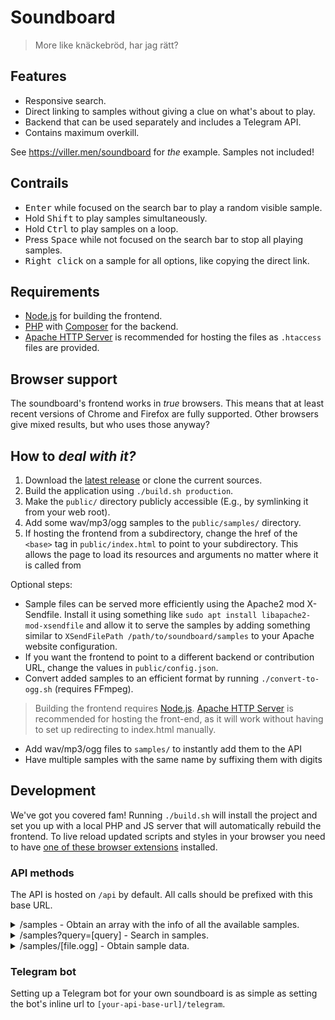 # Soundboard
> More like knäckebröd, har jag rätt?

## Features
- Responsive search.
- Direct linking to samples without giving a clue on what's about to play.
- Backend that can be used separately and includes a Telegram API.
- Contains maximum overkill.

See https://viller.men/soundboard for _the_ example. Samples not included!

## Contrails
- <kbd>Enter</kbd> while focused on the search bar to play a random visible sample.
- Hold <kbd>Shift</kbd> to play samples simultaneously.
- Hold <kbd>Ctrl</kbd> to play samples on a loop.
- Press <kbd>Space</kbd> while not focused on the search bar to stop all playing samples.
- <kbd>Right click</kbd> on a sample for all options, like copying the direct link.

## Requirements
- [Node.js](https://nodejs.org/) for building the frontend.
- [PHP](https://www.php.net/) with [Composer](https://getcomposer.org/) for the backend.
- [Apache HTTP Server](https://www.apache.org/) is recommended for hosting the files as `.htaccess` files are provided.

## Browser support
The soundboard's frontend works in _true_ browsers. This means that at least recent versions of Chrome and Firefox are
fully supported. Other browsers give mixed results, but who uses those anyway?

## How to _deal with it?_
1. Download the [latest release](https://github.com/team-thyme/soundboard/releases) or clone the current sources.
2. Build the application using `./build.sh production`.
3. Make the `public/` directory publicly accessible (E.g., by symlinking it from your web root).
4. Add some wav/mp3/ogg samples to the `public/samples/` directory.
5. If hosting the frontend from a subdirectory, change the href of the `<base>` tag in `public/index.html` to point to
   your subdirectory. This allows the page to load its resources and arguments no matter where it is called from

Optional steps:

- Sample files can be served more efficiently using the Apache2 mod X-Sendfile. Install it using something like
  `sudo apt install libapache2-mod-xsendfile` and allow it to serve the samples by adding something similar to
  `XSendFilePath /path/to/soundboard/samples` to your Apache website configuration.
- If you want the frontend to point to a different backend or contribution URL, change the values in
  `public/config.json`.
- Convert added samples to an efficient format by running `./convert-to-ogg.sh` (requires FFmpeg).

> Building the frontend requires [Node.js](https://nodejs.org/). [Apache HTTP Server](https://www.apache.org/) is recommended for hosting the front-end, as it will work without having to set up redirecting to index.html manually.

- Add wav/mp3/ogg files to `samples/` to instantly add them to the API
- Have multiple samples with the same name by suffixing them with digits

## Development
We've got you covered fam! Running `./build.sh` will install the project and set you up with a local PHP and JS server
that will automatically rebuild the frontend. To live reload updated scripts and styles in your browser you need to have
[one of these browser extensions](http://livereload.com/extensions/) installed.

### API methods
The API is hosted on `/api` by default. All calls should be prefixed with this base URL.

<details>
  <summary>/samples - Obtain an array with the info of all the available samples.</summary>

  ```
  GET /samples
  ```

  Example output:

  ```
  {
    "samples": [
      {
        "url": "loop/yoshi's%20island.ogg",
        "name": "yoshi's island",
        "id": "3153b81e",
        "mtime": 1465334423,
        "categories": [
          "loop"
        ]
      },
      {
        "url": "loop/de%20huilende%20rappers/boutjes%20moertjes%20stekkertjes snoertjes.ogg",
        "name": "boutjes moertjes stekkertjes snoertjes",
        "id": "e6d4f390",
        "mtime": 1465333910,
        "categories": [
          "loop",
          "de huilende rappers"
        ]
      }.
      {
        "url": "voice/wow%20effect3.ogg",
        "name": "wow effect",
        "id": "68851e0f",
        "mtime": 1465670673,
        "categories": [
          "voice"
        ]
      }
    ]
  }
  ```
</details>

<details>
  <summary>/samples?query=[query] - Search in samples.</summary>

  ```
  GET /samples?query=rappers|wow
  ```

  Example output:

  ```
  {
    "samples": [
      {
        "url": "loop/de%20huilende%20rappers/boutjes%20moertjes%20stekkertjes%20snoertjes.ogg",
        "name": "boutjes moertjes stekkertjes snoertjes",
        "id": "e6d4f390",
        "mtime": 1465333910,
        "categories": [
          "loop",
          "de huilende rappers"
        ]
      }.
      {
        "url": "voice/wow%20effect.ogg",
        "name": "wow effect",
        "id": "68851e0f",
        "mtime": 1465670673,
        "categories": [
          "voice"
        ]
      }
    ]
  }
  ```

  Separating query arguments with a space will perform an AND match, and separating them by a pipe will perform an OR
  match. This behavior mimics the frontend which does not use the API for this. API calls are time, and time is money.
</details>

<details>
  <summary>/samples/[file.ogg] - Obtain sample data.</summary>

  ```
  GET /samples/voice/wow%20effect.ogg
  ```
</details>

### Telegram bot
Setting up a Telegram bot for your own soundboard is as simple as setting the bot's inline url to
`[your-api-base-url]/telegram`.
